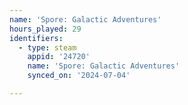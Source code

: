 ```yaml
---
name: 'Spore: Galactic Adventures'
hours_played: 29
identifiers:
  - type: steam
    appid: '24720'
    name: 'Spore: Galactic Adventures'
    synced_on: '2024-07-04'

---
```

